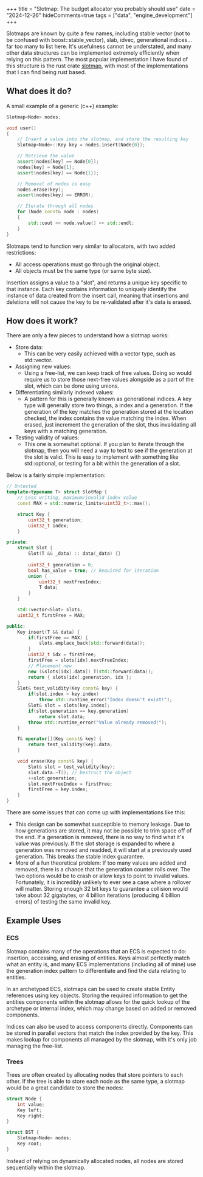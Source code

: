+++
title = "Slotmap: The budget allocator you probably should use"
date = "2024-12-26"
hideComments=true
tags = ["data", "engine_development"]
+++

Slotmaps are known by quite a few names, including stable vector (not to be confused with boost::stable_vector), slab, idvec, generational indices... far too many to list here. It's usefulness cannot be understated, and many other data structures can be implemented extremely efficiently when relying on this pattern. The most popular implementation I have found of this structure is the rust crate [slotmap](https://docs.rs/slotmap/latest/slotmap/), with most of the implementations that I can find being rust based.

## What does it do?

A small example of a generic (c++) example:

```cpp
Slotmap<Node> nodes; 

void user()
{
	// Insert a value into the slotmap, and store the resulting key
	Slotmap<Node>::Key key = nodes.insert(Node{0});

	// Retrieve the value
	assert(nodes[key] == Node{0});
	nodes[key] = Node{1};
	assert(nodes[key] == Node{1});

	// Removal of nodes is easy
	nodes.erase(key);
	assert(nodes[key] == ERROR);

	// Iterate through all nodes
	for (Node const& node : nodes)
	{
		std::cout << node.value() << std::endl;
	}
}
```

Slotmaps tend to function very similar to allocators, with two added restrictions:
- All access operations must go through the original object. 
- All objects must be the same type (or same byte size).

Insertion assigns a value to a "slot", and returns a unique key specific to that instance. Each key contains information to uniquely identify the instance of data created from the insert call, meaning that insertions and deletions will not cause the key to be re-validated after it's data is erased. 

## How does it work?

There are only a few pieces to understand how a slotmap works:
- Store data: 
	- This can be very easily achieved with a vector type, such as std::vector. 
- Assigning new values:
	- Using a free-list, we can keep track of free values. Doing so would require us to store those next-free values alongside as a part of the slot, which can be done using unions. 
- Differentiating similarly indexed values: 
	- A pattern for this is generally known as generational indices. A key type will generally store two things, a index and a generation. If the generation of the key matches the generation stored at the location checked, the index contains the value matching the index. When erased, just increment the generation of the slot, thus invalidating all keys with a matching generation.
- Testing validity of values:
	- This one is somewhat optional. If you plan to iterate through the slotmap, then you will need a way to test to see if the generation at the slot is valid. This is easy to implement with something like std::optional, or testing for a bit within the generation of a slot.

Below is a fairly simple implementation:

```cpp
// Untested
template<typename T> struct SlotMap {
	// Less writing, maximum/invalid index value
	const MAX = std::numeric_limits<uint32_t>::max();

	struct Key {
		uint32_t generation;
		uint32_t index;
	}

private:
	struct Slot {
		Slot(T && _data) :: data(_data) {}
		
		uint32_t generation = 0; 
		bool has_value = true; // Required for iteration 
		union {
			uint32_t nextFreeIndex;
			T data;
		}
	}

	std::vector<Slot> slots;
	uint32_t firstFree = MAX;

public:
	Key insert(T && data) {
		if(firstFree == MAX) {
			slots.emplace_back(std::forward(data));
		}
		uint32_t idx = firstFree;
		firstFree = slots[idx].nextFreeIndex;
		// Placement new
		new (&slots[idx].data]) T(std::forward(data)); 
		return { slots[idx].generation, idx };
	}
	Slot& test_validity(Key const& key) {
		if(slot.index > key.index)
			throw std::runtime_error("Index doesn't exist!");
		Slot& slot = slots[key.index];
		if(slot.generation == key.generation) 
			return slot.data;
		throw std::runtime_error("Value already removed!");
	}

	T& operator[](Key const& key) {
		return test_validity(key).data;
	}

	void erase(Key const& key) {
		Slot& slot = test_validity(key);
		slot.data.~T(); // Destruct the object
		++slot.generation;
		slot.nextFreeIndex = firstFree;
		firstFree = key.index;
	}
}
```

There are some issues that can come up with implementations like this:
- This design can be somewhat susceptible to memory leakage. Due to how generations are stored, it may not be possible to trim space off of the end. If a generation is removed, there is no way to find what it's value was previously. If the slot storage is expanded to where a generation was removed and readded, it will start at a previously used generation. This breaks the stable index guarantee.
- More of a fun theoretical problem: If too many values are added and removed, there is a chance that the generation counter rolls over. The two options would be to crash or allow keys to point to invalid values. Fortunately, it is incredibly unlikely to ever see a case where a rollover will matter. Storing enough 32 bit keys to guarantee a collision would take about 32 gigabytes, or 4 billion iterations (producing 4 billion errors) of testing the same invalid key.
 
## Example Uses

### ECS

Slotmap contains many of the operations that an ECS is expected to do: insertion, accessing, and erasing of entities. Keys almost perfectly match what an entity is, and many ECS implementations (including all of mine) use the generation index pattern to differentiate and find the data relating to entities. 

In an archetyped ECS, slotmaps can be used to create stable Entity references using key objects. Storing the required information to get the entities components within the slotmap allows for the quick lookup of the archetype or internal index, which may change based on added or removed components.

Indices can also be used to access components directly. Components can be stored in parallel vectors that match the index provided by the key. This makes lookup for components all managed by the slotmap, with it's only job managing the free-list.

### Trees

Trees are often created by allocating nodes that store pointers to each other. If the tree is able to store each node as the same type, a slotmap would be a great candidate to store the nodes:

```cpp
struct Node {
	int value;
	Key left;
	Key right;
}

struct BST {
	Slotmap<Node> nodes;
	Key root;
}
```

Instead of relying on dynamically allocated nodes, all nodes are stored sequentially within the slotmap. 